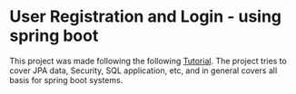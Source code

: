 # User Registration and Login - using spring boot
This project was made following the following [Tutorial](https://www.codejava.net/frameworks/spring-boot/user-registration-and-login-tutorial).
The project tries to cover JPA data, Security, SQL application, etc, and in general covers all basis for spring boot systems. 
